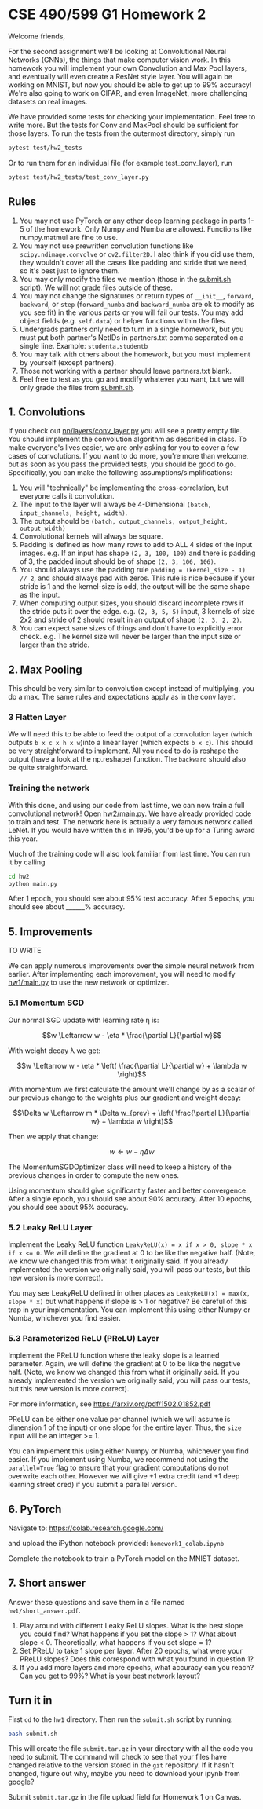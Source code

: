 # CSE 490/599 G1 Homework 2 #

Welcome friends,

For the second assignment we'll be looking at Convolutional Neural Networks (CNNs), the things that make computer vision work. 
In this homework you will implement your own Convolution and Max Pool layers, and eventually will even create a ResNet style layer.
You will again be working on MNIST, but now you should be able to get up to 99% accuracy! 
We're also going to work on CIFAR, and even ImageNet, more challenging datasets on real images.

We have provided some tests for checking your implementation. Feel free to write more. But the tests for Conv and MaxPool should be sufficient for those layers.
To run the tests from the outermost directory, simply run
```bash
pytest test/hw2_tests
```
Or to run them for an individual file (for example test_conv_layer), run
```bash
pytest test/hw2_tests/test_conv_layer.py
```

## Rules ##
1. You may not use PyTorch or any other deep learning package in parts 1-5 of the homework. Only Numpy and Numba are allowed. Functions like numpy.matmul are fine to use.
1. You may not use prewritten convolution functions like `scipy.ndimage.convolve` or `cv2.filter2D`. I also think if you did use them, they wouldn't cover all the cases like padding and stride that we need, so it's best just to ignore them.
1. You may only modify the files we mention (those in the [submit.sh](submit.sh) script). We will not grade files outside of these.
1. You may not change the signatures or return types of `__init__`, `forward`, `backward`, or `step` (`forward_numba` and `backward_numba` are ok to modify as you see fit) in the various parts or you will fail our tests. You may add object fields (e.g. `self.data`) or helper functions within the files.
1. Undergrads partners only need to turn in a single homework, but you must put both partner's NetIDs in partners.txt comma separated on a single line.
    Example: `studenta,studentb`
1. You may talk with others about the homework, but you must implement by yourself (except partners).
1. Those not working with a partner should leave partners.txt blank.
1. Feel free to test as you go and modify whatever you want, but we will only grade the files from [submit.sh](submit.sh).

## 1. Convolutions ##

If you check out [nn/layers/conv_layer.py](nn/layers/conv_layer.py) you will see a pretty empty file. You should implement the convolution algorithm as described in class.
To make everyone's lives easier, we are only asking for you to cover a few cases of convolutions. If you want to do more, you're more than welcome, but as soon as you pass the provided tests, you should be good to go.
Specifically, you can make the following assumptions/simplifications:
1. You will "technically" be implementing the cross-correlation, but everyone calls it convolution.
1. The input to the layer will always be 4-Dimensional `(batch, input_channels, height, width)`.
1. The output should be `(batch, output_channels, output_height, output_width)`
1. Convolutional kernels will always be square.
1. Padding is defined as how many rows to add to ALL 4 sides of the input images. e.g. If an input has shape `(2, 3, 100, 100)` and there is padding of 3, the padded input should be of shape `(2, 3, 106, 106)`.
1. You should always use the padding rule `padding = (kernel_size - 1) // 2`, and should always pad with zeros. This rule is nice because if your stride is 1 and the kernel-size is odd, the output will be the same shape as the input.
1. When computing output sizes, you should discard incomplete rows if the stride puts it over the edge. e.g. `(2, 3, 5, 5)` input, 3 kernels of size 2x2 and stride of 2 should result in an output of shape `(2, 3, 2, 2)`.
1. You can expect sane sizes of things and don't have to explicitly error check. e.g. The kernel size will never be larger than the input size or larger than the stride.


## 2. Max Pooling ##
This should be very similar to convolution except instead of multiplying, you do a max. The same rules and expectations apply as in the conv layer.

### 3 Flatten Layer ###
We will need this to be able to feed the output of a convolution layer (which outputs `b x c x h x w`)into a linear layer (which expects `b x c`).
This should be very straightforward to implement. All you need to do is reshape the output (have a look at the np.reshape) function.
The `backward` should also be quite straightforward.


### Training the network ###
With this done, and using our code from last time, we can now train a full convolutional network! Open [hw2/main.py](hw2/main.py). We have already provided code to train and test.
The network here is actually a very famous network called LeNet. If you would have written this in 1995, you'd be up for a Turing award this year.

Much of the training code will also look familiar from last time.
You can run it by calling
```bash
cd hw2
python main.py
```
After 1 epoch, you should see about 95% test accuracy. After 5 epochs, you should see about ______% accuracy.


## 5. Improvements ##



TO WRITE





We can apply numerous improvements over the simple neural network from earlier. After implementing each improvement, you will need to modify [hw1/main.py](hw1/main.py) to use the new network or optimizer.

### 5.1 Momentum SGD ###
Our normal SGD update with learning rate η is:

```math 
w \Leftarrow w - \eta * \frac{\partial L}{\partial w}
```

With weight decay λ we get:
```math 
w \Leftarrow w - \eta * \left( \frac{\partial L}{\partial w} + \lambda w \right)
```

With momentum we first calculate the amount we'll change by as a scalar of our previous change to the weights plus our gradient and weight decay:
    
```math 
\Delta w \Leftarrow m * \Delta w_{prev} +  \left( \frac{\partial L}{\partial w} + \lambda w \right)
```

Then we apply that change:
   ```math 
w \Leftarrow w - \eta \Delta w
``` 

The MomentumSGDOptimizer class will need to keep a history of the previous changes in order to compute the new ones. 

Using momentum should give significantly faster and better convergence. After a single epoch, you should see about 90% accuracy. After 10 epochs, you should see about 95% accuracy.

### 5.2 Leaky ReLU Layer ###
Implement the Leaky ReLU function `LeakyReLU(x) = x if x > 0, slope * x if x <= 0`. We will define the gradient at 0 to be like the negative half. 
(Note, we know we changed this from what it originally said. If you already implemented the version we originally said, you will pass our tests, but this new version is more correct).

You may see LeakyReLU defined in other places as `LeakyReLU(x) = max(x, slope * x)` but what happens if slope is > 1 or negative? Be careful of this trap in your implementation.
You can implement this using either Numpy or Numba, whichever you find easier. 

### 5.3 Parameterized ReLU (PReLU) Layer ###
Implement the PReLU function where the leaky slope is a learned parameter. Again, we will define the gradient at 0 to be like the negative half. 
(Note, we know we changed this from what it originally said. If you already implemented the version we originally said, you will pass our tests, but this new version is more correct).


For more information, see https://arxiv.org/pdf/1502.01852.pdf

PReLU can be either one value per channel (which we will assume is dimension 1 of the input) or one slope for the entire layer.
Thus, the `size` input will be an integer >= 1. 

You can implement this using either Numpy or Numba, whichever you find easier. 
If you implement using Numba, we recommend not using the `parallel=True` flag to ensure that your gradient computations do not overwrite each other. 
However we will give +1 extra credit (and +1 deep learning street cred) if you submit a parallel version.

## 6. PyTorch ##
Navigate to: https://colab.research.google.com/

and upload the iPython notebook provided: `homework1_colab.ipynb`

Complete the notebook to train a PyTorch model on the MNIST dataset.

## 7. Short answer ##
Answer these questions and save them in a file named `hw1/short_answer.pdf`.
1. Play around with different Leaky ReLU slopes. What is the best slope you could find? What happens if you set the slope > 1? What about slope < 0. Theoretically, what happens if you set slope = 1?
2. Set PReLU to take 1 slope per layer. After 20 epochs, what were your PReLU slopes? Does this correspond with what you found in question 1?
3. If you add more layers and more epochs, what accuracy can you reach? Can you get to 99%? What is your best network layout?

## Turn it in ##

First `cd` to the `hw1` directory. Then run the `submit.sh` script by running:

```bash
bash submit.sh
```

This will create the file `submit.tar.gz` in your directory with all the code you need to submit. The command will check to see that your files have changed relative to the version stored in the `git` repository. If it hasn't changed, figure out why, maybe you need to download your ipynb from google?

Submit `submit.tar.gz` in the file upload field for Homework 1 on Canvas.
